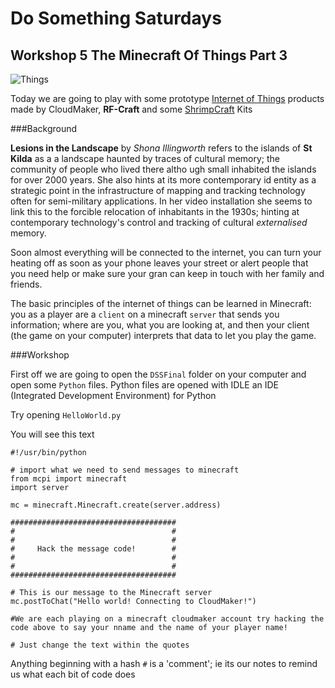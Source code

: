 # Do Something Saturdays

## Workshop 5 The Minecraft Of Things Part 3

![Things](http://36.media.tumblr.com/ab3d03e2a3ee6432030c4bbe6e943658/tumblr_n3vrhu2RYX1tytl75o1_500.jpg)

Today we are going to play with some prototype [Internet of Things](https://en.wikipedia.org/wiki/Internet_of_Things) products made by CloudMaker, **RF-Craft** and some [ShrimpCraft](https://github.com/cheapjack/ShrimpCraft) Kits

###Background

**Lesions in the Landscape** by *Shona Illingworth* refers to the islands of **St Kilda** as a a landscape haunted by traces of cultural memory; the community of people who lived there altho
ugh small inhabited the islands for over 2000 years. She also hints at its more contemporary id
entity as a strategic point in the infrastructure of mapping and tracking technology often for semi-military applications. In her video installation she seems to link this to the forcible relocation of inhabitants in the 1930s; hinting at contemporary technology's control and tracking of cultural *externalised* memory. 

Soon almost everything will be connected to the internet, you can turn your heating off as soon as your phone leaves your street or alert people that you need help or make sure your gran can keep in touch with her family and friends.

The basic principles of the internet of things can be learned in Minecraft: you as a player are a `client` on a minecraft `server` that sends you information; where are you, what you are looking at, and then your client (the game on your computer) interprets that data to let you play the game.

###Workshop

First off we are going to open the `DSSFinal` folder on your computer and open some `Python` files. Python files are opened with IDLE an IDE (Integrated Development Environment) for Python

Try opening `HelloWorld.py` 

You will see this text
```
#!/usr/bin/python

# import what we need to send messages to minecraft
from mcpi import minecraft
import server

mc = minecraft.Minecraft.create(server.address)

#####################################
#                                   #
#                                   #
#     Hack the message code!        #
#                                   #
#                                   #
#####################################

# This is our message to the Minecraft server
mc.postToChat("Hello world! Connecting to CloudMaker!")

#We are each playing on a minecraft cloudmaker account try hacking the code above to say your nname and the name of your player name!

# Just change the text within the quotes
```

Anything beginning with a hash `#` is a 'comment'; ie its our notes to remind us what each bit of code does  

